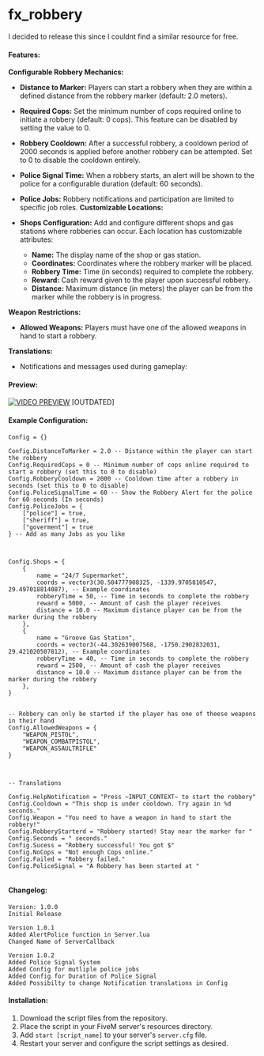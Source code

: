 # fx_robbery
 
I decided to release this since I couldnt find a similar resource for free.


#### **Features:**
**Configurable Robbery Mechanics:**

* **Distance to Marker:** Players can start a robbery when they are within a defined distance from the robbery marker (default: 2.0 meters).
* **Required Cops:** Set the minimum number of cops required online to initiate a robbery (default: 0 cops). This feature can be disabled by setting the value to 0.
* **Robbery Cooldown:** After a successful robbery, a cooldown period of 2000 seconds is applied before another robbery can be attempted. Set to 0 to disable the cooldown entirely.
* **Police Signal Time:** When a robbery starts, an alert will be shown to the police for a configurable duration (default: 60 seconds).
* **Police Jobs:** Robbery notifications and participation are limited to specific job roles. 
**Customizable Locations:**

* **Shops Configuration:** Add and configure different shops and gas stations where robberies can occur. Each location has customizable attributes:
  * **Name:** The display name of the shop or gas station.
  * **Coordinates:** Coordinates where the robbery marker will be placed.
  * **Robbery Time:** Time (in seconds) required to complete the robbery.
  * **Reward:** Cash reward given to the player upon successful robbery.
  * **Distance:** Maximum distance (in meters) the player can be from the marker while the robbery is in progress.

**Weapon Restrictions:**

* **Allowed Weapons:** Players must have one of the allowed weapons in hand to start a robbery. 

**Translations:**

* Notifications and messages used during gameplay:
  


#### **Preview:**

[![VIDEO PREVIEW](https://img.youtube.com/vi/ObeHOtFyS6E/0.jpg)](https://www.youtube.com/watch?v=ObeHOtFyS6E)
[OUTDATED]




#### **Example Configuration:**

```
Config = {}

Config.DistanceToMarker = 2.0 -- Distance within the player can start the robbery
Config.RequiredCops = 0 -- Minimum number of cops online required to start a robbery (set this to 0 to disable)
Config.RobberyCooldown = 2000 -- Cooldown time after a robbery in seconds (set this to 0 to disable)
Config.PoliceSignalTime = 60 -- Show the Robbery Alert for the police for 60 seconds (In seconds)
Config.PoliceJobs = { 
    ["police"] = true,
    ["sheriff"] = true,
    ["goverment"] = true
} -- Add as many Jobs as you like



Config.Shops = {
    {
        name = "24/7 Supermarket",
        coords = vector3(30.504777908325, -1339.9705810547, 29.497018814087), -- Example coordinates
        robberyTime = 50, -- Time in seconds to complete the robbery
        reward = 5000, -- Amount of cash the player receives
        distance = 10.0 -- Maximum distance player can be from the marker during the robbery
    },
    {
        name = "Groove Gas Station",
        coords = vector3(-44.302639007568, -1750.2902832031, 29.421020507812), -- Example coordinates
        robberyTime = 40, -- Time in seconds to complete the robbery
        reward = 2500, -- Amount of cash the player receives
        distance = 10.0 -- Maximum distance player can be from the marker during the robbery
    },
}


-- Robbery can only be started if the player has one of theese weapons in their hand
Config.AllowedWeapons = {
    "WEAPON_PISTOL",
    "WEAPON_COMBATPISTOL",
    "WEAPON_ASSAULTRIFLE"
}



-- Translations

Config.HelpNotification = "Press ~INPUT_CONTEXT~ to start the robbery"
Config.Cooldown = "This shop is under cooldown. Try again in %d seconds."
Config.Weapon = "You need to have a weapon in hand to start the robbery!"
Config.RobberyStarterd = "Robbery started! Stay near the marker for "
Config.Seconds = " seconds."
Config.Sucess = "Robbery successful! You got $"
Config.NoCops = "Not enough Cops online."
Config.Failed = "Robbery failed."
Config.PoliceSignal = "A Robbery has been started at "


```

#### **Changelog:**


```
Version: 1.0.0 
Initial Release

Version 1.0.1
Added AlertPolice function in Server.lua
Changed Name of ServerCallback

Version 1.0.2
Added Police Signal System
Added Config for mutliple police jobs
Added Config for Duration of Police Signal
Added Possibilty to change Notification translations in Config

```

#### **Installation:**

1. Download the script files from the repository.
2. Place the script in your FiveM server's resources directory.
3. Add `start [script_name]` to your server's `server.cfg` file.
4. Restart your server and configure the script settings as desired.
